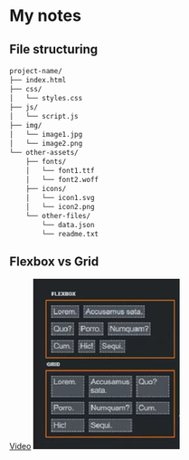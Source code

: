 # My notes

## File structuring 
```
project-name/
├── index.html
├── css/
│   └── styles.css
├── js/
│   └── script.js
├── img/
│   └── image1.jpg
│   └── image2.png
└── other-assets/
    ├── fonts/
    │   └── font1.ttf
    │   └── font2.woff
    ├── icons/
    │   └── icon1.svg
    │   └── icon2.png
    └── other-files/
        └── data.json
        └── readme.txt
```

## Flexbox vs Grid
[Video](https://youtube.com/shorts/qI6zRC_0a5Q?feature=share)
![Alt text](<Screenshot 2023-06-27 161538.png>)